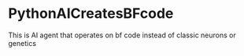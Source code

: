 # PythonAICreatesBFcode
This is AI agent that operates on bf code instead of classic neurons or genetics
